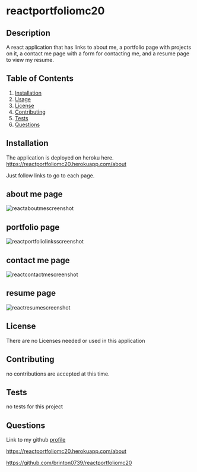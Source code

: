 # reactportfoliomc20

## Description

A react application that has links to about me, a portfolio page with projects on it, a contact me page with a form for contacting me, and a resume page to view my resume.
## Table of Contents

1. [Installation](#installation)
2. [Usage](#usage)
3. [License](#license)
4. [Contributing](#contributing)
5. [Tests](#tests)
6. [Questions](#questions)

## Installation

The application is deployed on heroku here. https://reactportfoliomc20.herokuapp.com/about

Just follow links to go to each page.

## about me page
![reactaboutmescreenshot](https://user-images.githubusercontent.com/103536550/196009818-42f084d5-4fe6-4228-964e-7334e6942c63.png)

## portfolio page
![reactportfoliolinksscreenshot](https://user-images.githubusercontent.com/103536550/196009822-e1f17fd5-f78e-4298-be06-9845705358e8.png)

## contact me page
![reactcontactmescreenshot](https://user-images.githubusercontent.com/103536550/196009823-9a8a78b6-6b0b-4c17-b8fc-745a9b92544d.png)

## resume page
![reactresumescreenshot](https://user-images.githubusercontent.com/103536550/196009825-4c82a780-ddbd-4b61-b04a-f7fbaf7f75c9.png)


## License

There are no Licenses needed or used in this application

## Contributing

no contributions are accepted at this time.

## Tests

no tests for this project

## Questions



Link to my github [profile](https://github.com/brinton0739)



https://reactportfoliomc20.herokuapp.com/about

https://github.com/brinton0739/reactportfoliomc20
